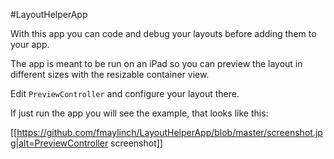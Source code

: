 
#LayoutHelperApp

With this app you can code and debug your layouts before adding them to your app.

The app is meant to be run on an iPad so you can preview the layout in different sizes with the resizable container view.

Edit `PreviewController` and configure your layout there.

If just run the app you will see the example, that looks like this:

[[https://github.com/fmaylinch/LayoutHelperApp/blob/master/screenshot.jpg|alt=PreviewController screenshot]]
